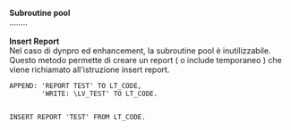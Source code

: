 <b>Subroutine pool</b> <br>
........
<br><br>
<b>Insert Report</b> <br>
Nel caso di dynpro ed enhancement, la subroutine pool è inutilizzabile. Questo metodo permette di creare un report ( o include temporaneo )
che viene richiamato all'istruzione insert report. <br>

```abap
APPEND: 'REPORT TEST' TO LT_CODE,
        'WRITE: \LV_TEST' TO LT_CODE.


INSERT REPORT 'TEST' FROM LT_CODE.
```
